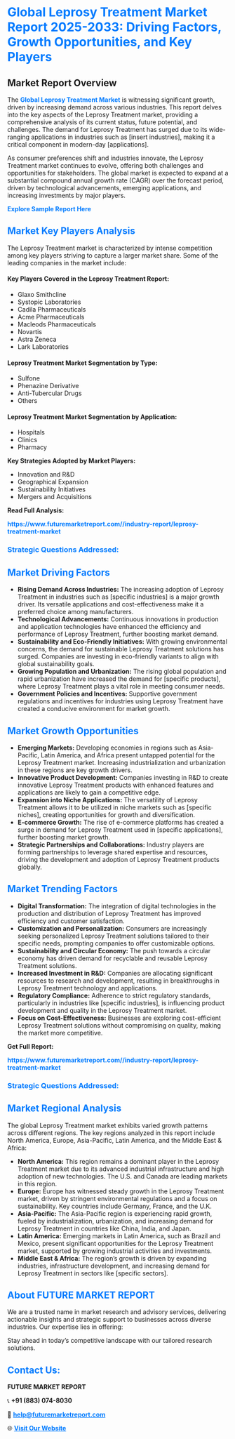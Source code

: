<h1 style="color: #007BFF;">Global Leprosy Treatment Market Report 2025-2033: Driving Factors, Growth Opportunities, and Key Players</h1>

<section id="overview">
<h2>Market Report Overview</h2>
<p>The <a href="https://www.futuremarketreport.com//industry-report/leprosy-treatment-market" style="color: #007BFF; text-decoration: none;"><strong>Global Leprosy Treatment Market</strong></a> is witnessing significant growth, driven by increasing demand across various industries. This report delves into the key aspects of the Leprosy Treatment market, providing a comprehensive analysis of its current status, future potential, and challenges. The demand for Leprosy Treatment has surged due to its wide-ranging applications in industries such as [insert industries], making it a critical component in modern-day [applications].</p>
<p>As consumer preferences shift and industries innovate, the Leprosy Treatment market continues to evolve, offering both challenges and opportunities for stakeholders. The global market is expected to expand at a substantial compound annual growth rate (CAGR) over the forecast period, driven by technological advancements, emerging applications, and increasing investments by major players.</p>
</section>

<section id="overview">
<p><a href="https://www.futuremarketreport.com//request-sample/reportId=63595" style="color: #007BFF; text-decoration: none;"><strong>Explore Sample Report Here</strong></a></p>
</section>

<section id="key-players">
<h2 style="color: #007BFF;">Market Key Players Analysis</h2>
<p>The Leprosy Treatment market is characterized by intense competition among key players striving to capture a larger market share. Some of the leading companies in the market include:</p>
<h4>Key Players Covered in the Leprosy Treatment Report:</h4>
<ul><li>Glaxo Smithcline</li><li>Systopic Laboratories</li><li>Cadila Pharmaceuticals</li><li>Acme Pharmaceuticals</li><li>Macleods Pharmaceuticals</li><li>Novartis</li><li>Astra Zeneca</li><li>Lark Laboratories</li></ul>
<h4>Leprosy Treatment Market Segmentation by Type:</h4>
<ul><li>Sulfone</li><li>Phenazine Derivative</li><li>Anti-Tubercular Drugs</li><li>Others</li></ul>

<h4>Leprosy Treatment Market Segmentation by Application:</h4>
<ul><li>Hospitals</li><li>Clinics</li><li>Pharmacy</li></ul>
<p><strong>Key Strategies Adopted by Market Players:</strong></p>
<ul>
<li>Innovation and R&D</li>
<li>Geographical Expansion</li>
<li>Sustainability Initiatives</li>
<li>Mergers and Acquisitions</li>
</ul>
</section>

<section>
<p><strong>Read Full Analysis: </strong></p><a href="https://www.futuremarketreport.com//industry-report/leprosy-treatment-market" style="color: #007BFF; text-decoration: none;"><strong>https://www.futuremarketreport.com//industry-report/leprosy-treatment-market</strong></a>
<h3 style="color: #007BFF;">Strategic Questions Addressed:</h3>
</section>

<section id="driving-factors">
<h2 style="color: #007BFF;">Market Driving Factors</h2>
<ul>
<li><strong>Rising Demand Across Industries:</strong> The increasing adoption of Leprosy Treatment in industries such as [specific industries] is a major growth driver. Its versatile applications and cost-effectiveness make it a preferred choice among manufacturers.</li>
<li><strong>Technological Advancements:</strong> Continuous innovations in production and application technologies have enhanced the efficiency and performance of Leprosy Treatment, further boosting market demand.</li>
<li><strong>Sustainability and Eco-Friendly Initiatives:</strong> With growing environmental concerns, the demand for sustainable Leprosy Treatment solutions has surged. Companies are investing in eco-friendly variants to align with global sustainability goals.</li>
<li><strong>Growing Population and Urbanization:</strong> The rising global population and rapid urbanization have increased the demand for [specific products], where Leprosy Treatment plays a vital role in meeting consumer needs.</li>
<li><strong>Government Policies and Incentives:</strong> Supportive government regulations and incentives for industries using Leprosy Treatment have created a conducive environment for market growth.</li>
</ul>
</section>

<section id="growth-opportunities">
<h2 style="color: #007BFF;">Market Growth Opportunities</h2>
<ul>
<li><strong>Emerging Markets:</strong> Developing economies in regions such as Asia-Pacific, Latin America, and Africa present untapped potential for the Leprosy Treatment market. Increasing industrialization and urbanization in these regions are key growth drivers.</li>
<li><strong>Innovative Product Development:</strong> Companies investing in R&D to create innovative Leprosy Treatment products with enhanced features and applications are likely to gain a competitive edge.</li>
<li><strong>Expansion into Niche Applications:</strong> The versatility of Leprosy Treatment allows it to be utilized in niche markets such as [specific niches], creating opportunities for growth and diversification.</li>
<li><strong>E-commerce Growth:</strong> The rise of e-commerce platforms has created a surge in demand for Leprosy Treatment used in [specific applications], further boosting market growth.</li>
<li><strong>Strategic Partnerships and Collaborations:</strong> Industry players are forming partnerships to leverage shared expertise and resources, driving the development and adoption of Leprosy Treatment products globally.</li>
</ul>
</section>

<section id="trending-factors">
<h2 style="color: #007BFF;">Market Trending Factors</h2>
<ul>
<li><strong>Digital Transformation:</strong> The integration of digital technologies in the production and distribution of Leprosy Treatment has improved efficiency and customer satisfaction.</li>
<li><strong>Customization and Personalization:</strong> Consumers are increasingly seeking personalized Leprosy Treatment solutions tailored to their specific needs, prompting companies to offer customizable options.</li>
<li><strong>Sustainability and Circular Economy:</strong> The push towards a circular economy has driven demand for recyclable and reusable Leprosy Treatment solutions.</li>
<li><strong>Increased Investment in R&D:</strong> Companies are allocating significant resources to research and development, resulting in breakthroughs in Leprosy Treatment technology and applications.</li>
<li><strong>Regulatory Compliance:</strong> Adherence to strict regulatory standards, particularly in industries like [specific industries], is influencing product development and quality in the Leprosy Treatment market.</li>
<li><strong>Focus on Cost-Effectiveness:</strong> Businesses are exploring cost-efficient Leprosy Treatment solutions without compromising on quality, making the market more competitive.</li>
</ul>
</section>

<section>
<p><strong>Get Full Report: </strong></p><a href="https://www.futuremarketreport.com//industry-report/leprosy-treatment-market" style="color: #007BFF; text-decoration: none;"><strong>https://www.futuremarketreport.com//industry-report/leprosy-treatment-market</strong></a>
<h3 style="color: #007BFF;">Strategic Questions Addressed:</h3>
</section>


<section id="regional-analysis">
<h2 style="color: #007BFF;">Market Regional Analysis</h2>
<p>The global Leprosy Treatment market exhibits varied growth patterns across different regions. The key regions analyzed in this report include North America, Europe, Asia-Pacific, Latin America, and the Middle East & Africa:</p>
<ul>
<li><strong>North America:</strong> This region remains a dominant player in the Leprosy Treatment market due to its advanced industrial infrastructure and high adoption of new technologies. The U.S. and Canada are leading markets in this region.</li>
<li><strong>Europe:</strong> Europe has witnessed steady growth in the Leprosy Treatment market, driven by stringent environmental regulations and a focus on sustainability. Key countries include Germany, France, and the U.K.</li>
<li><strong>Asia-Pacific:</strong> The Asia-Pacific region is experiencing rapid growth, fueled by industrialization, urbanization, and increasing demand for Leprosy Treatment in countries like China, India, and Japan.</li>
<li><strong>Latin America:</strong> Emerging markets in Latin America, such as Brazil and Mexico, present significant opportunities for the Leprosy Treatment market, supported by growing industrial activities and investments.</li>
<li><strong>Middle East & Africa:</strong> The region’s growth is driven by expanding industries, infrastructure development, and increasing demand for Leprosy Treatment in sectors like [specific sectors].</li>
</ul>
</section>

<footer>
<h2 style="color: #007BFF;">About FUTURE MARKET REPORT</h2>
<p>We are a trusted name in market research and advisory services, delivering actionable insights and strategic support to businesses across diverse industries. Our expertise lies in offering:</p>

<p>Stay ahead in today’s competitive landscape with our tailored research solutions.</p>

<h2 style="color: #007BFF;">Contact Us:</h2>
<p><strong>FUTURE MARKET REPORT</strong></p>
<p>📞 <strong>+91 (883) 074-8030</strong></p>
<p>📧 <strong><a href="mailto:help@futuremarketreport.com" style="color: #007BFF;">help@futuremarketreport.com</a></strong></p>
<p>🌐 <strong><a href="https://www.futuremarketreport.com/" style="color: #007BFF;">Visit Our Website</a></strong></p>
</footer>